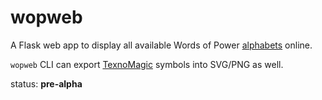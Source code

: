 # wopweb

A Flask web app to display all available Words of Power [alphabets][wop.mod.io]
online.

`wopweb` CLI can export [TexnoMagic] symbols into SVG/PNG as well.

status: **pre-alpha**


[TexnoMagic]: https://texnoforge.github.io/texnomagic/
[wop.mod.io]: https://wop.mod.io
